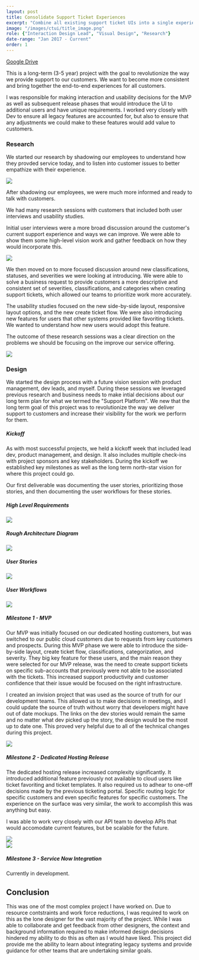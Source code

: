 ```yaml
---
layout: post
title: Consolidate Support Ticket Experiences
excerpt: "Combine all existing support ticket UIs into a single experience that can be evovled to support the future of Fanatical Support."
image: "/images/ctui/title_image.png"
role: {"Interaction Design Lead", "Visual Design", "Research"}
date-range: "Jan 2017 - Current"
order: 1
---
```


<a class="push-right" target="_blank" href="https://drive.google.com/open?id=1PkzC53YOEMzmD3r2zrtk7gsEg7Hcuy4w">Google Drive</a>
<p>
	This is a long-term (3-5 year) project with the goal to revolutionize the way we provide support to our customers. We want to become more consistent and bring together the end-to-end experiences for all customers. </p><p>I was responsible for making interaction and usability decisions for the MVP as well as subsequent release phases that would introduce the UI to additional users and have unique requirements. I worked very closely with Dev to ensure all legacy features are accounted for, but also to ensure that any adjustments we could make to these features would add value to customers. 
</p>
<h3>Research</h3>
<p>We started our research by shadowing our employees to understand how they provded service today, and to listen into customer issues to better empathize with their experience.</p>
<img class="post-img" src="{{ site.baseurl }}/images/ctui/racker_shadowing.png">
<p>After shadowing our employees, we were much more informed and ready to talk with customers.</p>
<p>
	We had many research sessions with customers that included both user interviews and usability studies. </p> <p>Initial user interviews were a more broad discussion around the customer's current support experience and ways we can improve. We were able to show them some high-level vision work and gather feedback on how they would incorporate this. </p>
<img class="post-img" src="{{ site.baseurl }}/images/ctui/Dashboard_2.png">

<p>We then moved on to more focused discussion around new classifications, statuses, and severities we were looking at introducing. We were able to solve a business request to provide customers a more descriptive and consistent set of severities, classifications, and categories when creating support tickets, which allowed our teams to prioritize work more accurately. 
</p>
<p>
	The usability studies focused on the new side-by-side layout, responsive layout options, and the new create ticket flow. We were also introducing new features for users that other systems provided like favoriting tickets. We wanted to understand how new users would adopt this feature. 
</p>
<p>The outcome of these research sessions was a clear direction on the problems we should be focusing on the improve our service offering.</p>
<img class="post-img" src="{{ site.baseurl }}/images/ctui/high_level_goals.png">
<h3>Design</h3>
<p>
	We started the design process with a future vision session with product management, dev leads, and myself. During these sessions we leveraged previous research and business needs to make intial decisions about our long term plan for what we termed the "Support Platform". We new that the long term goal of this project was to revolutionize the way we deliver support to customers and increase their visibility for the work we perform for them.
</p>
<h5>Kickoff</h5>
<p>
	As with most successful projects, we held a kickoff week that included lead dev, product management, and design. It also includes multiple check-ins with project sponsors and key stakeholders. During the kickoff we established key milestones as well as the long term north-star vision for where this project could go.
</p>
<p>
	Our first deliverable was documenting the user stories, prioritizing those stories, and then documenting the user workflows for these stories. 
</p>
<div class="row">
	<h5>High Level Requirements</h5>
	<img class="post-img" src="{{ site.baseurl }}/images/ctui/20170315_155850.jpg">
	<h5>Rough Architecture Diagram</h5>
	<img class="post-img" src="{{ site.baseurl }}/images/ctui/20170317_142959.jpg">
	<h5>User Stories</h5>
	<a target="_blank" href="https://drive.google.com/open?id=13-q8vMQJISx5G0tyUBk-AdcYC4js0aeY"><img class="post-img" src="{{ site.baseurl }}/images/ctui/User_Stories.png"></a>
</div>
<div class="row">
	<h5>User Workflows</h5>
	<a href="https://drive.google.com/open?id=1dQozBjiKAMozMgVyhUGUlVj5oUsCWCsT" target="_blank">
	<img class="post-img" src="{{ site.baseurl }}/images/ctui/user_flows.png"></a>
</div>
<h5>Milestone 1 - MVP</h5>

<p>
	Our MVP was initially focused on our dedicated hosting customers, but was switched to our public cloud customers due to requests from key customers and prospects. During this MVP phase we were able to introduce the side-by-side layout, create ticket flow, classifications, categorization, and severity. They big key feature for these users, and the main reason they were selected for our MVP release, was the need to create support tickets on specific sub-accounts that previously were not able to be associated with the tickets. This increased support productivity and customer confidence that their issue would be focused on the right infrastructure. 
</p>
<p>
	I created an invision project that was used as the source of truth for our development teams. This allowed us to make decisions in meetings, and I could update the source of truth without worry that developers might have out of date mockups. The links on the dev stories would remain the same and no matter what dev picked up the story, the design would be the most up to date one. This proved very helpful due to all of the technical changes during this project.
</p>

<div class="row"><a href="https://drive.google.com/open?id=1rsPXR0iQ1IXnv_Bo04niHVk3KVZsSCk6" target="_blank">
	<img class="post-img" src="{{ site.baseurl }}/images/ctui/source_of_truth_v1.png"></a>
</div>
<h5>Milestone 2 - Dedicated Hosting Release</h5>
<p>
	The dedicated hosting release increased complexity significantly. It introduced additional feature previously not available to cloud users like ticket favoriting and ticket templates. It also required us to adhear to one-off decisions made by the previous ticketing portal. Specific routing logic for specific customers and even specific features for specific customers. The experience on the surface was very similar, the work to accomplish this was anything but easy. 
</p>
<p>
	I was able to work very closely with our API team to develop APIs that would accomodate current features, but be scalable for the future. 
</p>
<div class="row"><a href="https://drive.google.com/open?id=18odSLWA96poPnbDMtBcmnX74Nw0SYgsI" target="_blank">
	<img class="post-img" src="{{ site.baseurl }}/images/ctui/dedicated_list.png"></a>
</div>
<div class="row"><a href="https://drive.google.com/open?id=1Sjw9MNHHnpPuweVW8oF_pfvuyh9NrePi" target="_blank">
	<img class="post-img" src="{{ site.baseurl }}/images/ctui/device_selector.png"></a>
</div>
<h5>Milestone 3 - Service Now Integration</h5>
<p>
Currently in development.
</p>

<h2>Conclusion</h2>
<p>
	This was one of the most complex project I have worked on. Due to resource contstraints and work force reductions, I was required to work on this as the lone designer for the vast majority of the project. While I was able to collaborate and get feedback from other designers, the context and background information required to make informed design decisions hindered my ability to do this as often as I would have liked. This project did provide me the ability to learn about integrating legacy systems and provide guidance for other teams that are undertaking similar goals. 
</p>